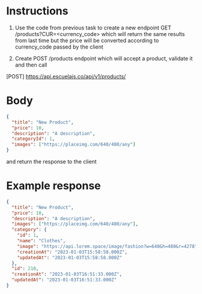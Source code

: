 # Instructions

1. Use the code from previous task to create a new endpoint GET /products?CUR=<currency_code> which will return the same results from last time but the price will be converted according to currency_code passed by the client

2. Create POST /products endpoint which will accept a product, validate it and then call 

[POST] https://api.escuelajs.co/api/v1/products/
# Body
```json
{
  "title": "New Product",
  "price": 10,
  "description": "A description",
  "categoryId": 1, 
  "images": ["https://placeimg.com/640/480/any"]
}
```
and return the response to the client 

# Example response 
```json
{
  "title": "New Product",
  "price": 10,
  "description": "A description",
  "images": ["https://placeimg.com/640/480/any"],
  "category": {
    "id": 1,
    "name": "Clothes",
    "image": "https://api.lorem.space/image/fashion?w=640&h=480&r=4278",
    "creationAt": "2023-01-03T15:58:58.000Z",
    "updatedAt": "2023-01-03T15:58:58.000Z"
  },
  "id": 210,
  "creationAt": "2023-01-03T16:51:33.000Z",
  "updatedAt": "2023-01-03T16:51:33.000Z"
}
```